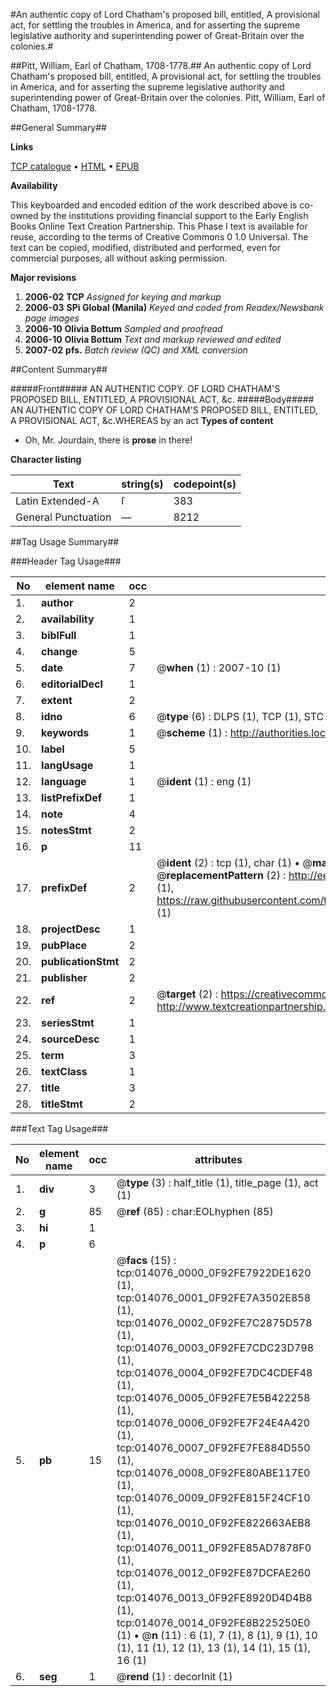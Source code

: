 #An authentic copy of Lord Chatham's proposed bill, entitled, A provisional act, for settling the troubles in America, and for asserting the supreme legislative authority and superintending power of Great-Britain over the colonies.#

##Pitt, William, Earl of Chatham, 1708-1778.##
An authentic copy of Lord Chatham's proposed bill, entitled, A provisional act, for settling the troubles in America, and for asserting the supreme legislative authority and superintending power of Great-Britain over the colonies.
Pitt, William, Earl of Chatham, 1708-1778.

##General Summary##

**Links**

[TCP catalogue](http://www.ota.ox.ac.uk/tcp/)  • 
[HTML](http://tei.it.ox.ac.uk/tcp/Texts-HTML/free/N11/N11109.html)  • 
[EPUB](http://tei.it.ox.ac.uk/tcp/Texts-EPUB/free/N11/N11109.epub)

**Availability**

This keyboarded and encoded edition of the
	       work described above is co-owned by the institutions
	       providing financial support to the Early English Books
	       Online Text Creation Partnership. This Phase I text is
	       available for reuse, according to the terms of Creative
	       Commons 0 1.0 Universal. The text can be copied,
	       modified, distributed and performed, even for
	       commercial purposes, all without asking permission.

**Major revisions**

1. __2006-02__ __TCP__ *Assigned for keying and markup*
1. __2006-03__ __SPi Global (Manila)__ *Keyed and coded from Readex/Newsbank page images*
1. __2006-10__ __Olivia Bottum__ *Sampled and proofread*
1. __2006-10__ __Olivia Bottum__ *Text and markup reviewed and edited*
1. __2007-02__ __pfs.__ *Batch review (QC) and XML conversion*

##Content Summary##

#####Front#####
AN AUTHENTIC COPY. OF LORD CHATHAM'S PROPOSED BILL, ENTITLED, A PROVISIONAL ACT, &c.
#####Body#####
AN AUTHENTIC COPY OF LORD CHATHAM'S PROPOSED BILL, ENTITLED, A PROVISIONAL ACT, &c.WHEREAS by an act
**Types of content**

  * Oh, Mr. Jourdain, there is **prose** in there!

**Character listing**


|Text|string(s)|codepoint(s)|
|---|---|---|
|Latin Extended-A|ſ|383|
|General Punctuation|—|8212|

##Tag Usage Summary##

###Header Tag Usage###

|No|element name|occ|attributes|
|---|---|---|---|
|1.|__author__|2||
|2.|__availability__|1||
|3.|__biblFull__|1||
|4.|__change__|5||
|5.|__date__|7| @__when__ (1) : 2007-10 (1)|
|6.|__editorialDecl__|1||
|7.|__extent__|2||
|8.|__idno__|6| @__type__ (6) : DLPS (1), TCP (1), STC (1), NOTIS (1), IMAGE-SET (1), EVANS-CITATION (1)|
|9.|__keywords__|1| @__scheme__ (1) : http://authorities.loc.gov/ (1)|
|10.|__label__|5||
|11.|__langUsage__|1||
|12.|__language__|1| @__ident__ (1) : eng (1)|
|13.|__listPrefixDef__|1||
|14.|__note__|4||
|15.|__notesStmt__|2||
|16.|__p__|11||
|17.|__prefixDef__|2| @__ident__ (2) : tcp (1), char (1)  •  @__matchPattern__ (2) : ([0-9\-]+):([0-9IVX]+) (1), (.+) (1)  •  @__replacementPattern__ (2) : http://eebo.chadwyck.com/downloadtiff?vid=$1&page=$2 (1), https://raw.githubusercontent.com/textcreationpartnership/Texts/master/tcpchars.xml#$1 (1)|
|18.|__projectDesc__|1||
|19.|__pubPlace__|2||
|20.|__publicationStmt__|2||
|21.|__publisher__|2||
|22.|__ref__|2| @__target__ (2) : https://creativecommons.org/publicdomain/zero/1.0/ (1), http://www.textcreationpartnership.org/docs/. (1)|
|23.|__seriesStmt__|1||
|24.|__sourceDesc__|1||
|25.|__term__|3||
|26.|__textClass__|1||
|27.|__title__|3||
|28.|__titleStmt__|2||


###Text Tag Usage###

|No|element name|occ|attributes|
|---|---|---|---|
|1.|__div__|3| @__type__ (3) : half_title (1), title_page (1), act (1)|
|2.|__g__|85| @__ref__ (85) : char:EOLhyphen (85)|
|3.|__hi__|1||
|4.|__p__|6||
|5.|__pb__|15| @__facs__ (15) : tcp:014076_0000_0F92FE7922DE1620 (1), tcp:014076_0001_0F92FE7A3502E858 (1), tcp:014076_0002_0F92FE7C2875D578 (1), tcp:014076_0003_0F92FE7CDC23D798 (1), tcp:014076_0004_0F92FE7DC4CDEF48 (1), tcp:014076_0005_0F92FE7E5B422258 (1), tcp:014076_0006_0F92FE7F24E4A420 (1), tcp:014076_0007_0F92FE7FE884D550 (1), tcp:014076_0008_0F92FE80ABE117E0 (1), tcp:014076_0009_0F92FE815F24CF10 (1), tcp:014076_0010_0F92FE822663AEB8 (1), tcp:014076_0011_0F92FE85AD7878F0 (1), tcp:014076_0012_0F92FE87DCFAE260 (1), tcp:014076_0013_0F92FE8920D4D4B8 (1), tcp:014076_0014_0F92FE8B225250E0 (1)  •  @__n__ (11) : 6 (1), 7 (1), 8 (1), 9 (1), 10 (1), 11 (1), 12 (1), 13 (1), 14 (1), 15 (1), 16 (1)|
|6.|__seg__|1| @__rend__ (1) : decorInit (1)|
